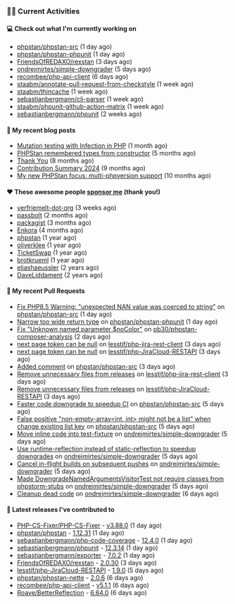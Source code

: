 ### 👨‍💻 Current Activities


#### 💻 Check out what I'm currently working on

- [phpstan/phpstan-src](https://github.com/phpstan/phpstan-src) (1 day ago)
- [phpstan/phpstan-phpunit](https://github.com/phpstan/phpstan-phpunit) (1 day ago)
- [FriendsOfREDAXO/rexstan](https://github.com/FriendsOfREDAXO/rexstan) (3 days ago)
- [ondrejmirtes/simple-downgrader](https://github.com/ondrejmirtes/simple-downgrader) (5 days ago)
- [recombee/php-api-client](https://github.com/recombee/php-api-client) (6 days ago)
- [staabm/annotate-pull-request-from-checkstyle](https://github.com/staabm/annotate-pull-request-from-checkstyle) (1 week ago)
- [staabm/thincache](https://github.com/staabm/thincache) (1 week ago)
- [sebastianbergmann/cli-parser](https://github.com/sebastianbergmann/cli-parser) (1 week ago)
- [staabm/phpunit-github-action-matrix](https://github.com/staabm/phpunit-github-action-matrix) (1 week ago)
- [sebastianbergmann/phpunit](https://github.com/sebastianbergmann/phpunit) (2 weeks ago)


#### 📜 My recent blog posts

- [Mutation testing with Infection in PHP](https://staabm.github.io/2025/08/01/infection-php-mutation-testing.html) (1 month ago)
- [PHPStan remembered types from constructor](https://staabm.github.io/2025/04/15/phpstan-remember-constructor-types.html) (5 months ago)
- [Thank You](https://staabm.github.io/2025/01/24/thank-you.html) (8 months ago)
- [Contribution Summary 2024](https://staabm.github.io/2024/12/11/contribution-summary-2024.html) (9 months ago)
- [My new PHPStan focus: multi-phpversion support](https://staabm.github.io/2024/11/28/phpstan-php-version-in-scope.html) (10 months ago)


#### ❤️ These awesome people [sponsor me](https://github.com/sponsors/staabm) (thank you!)

- [verfriemelt-dot-org](https://github.com/verfriemelt-dot-org) (3 weeks ago)
- [passbolt](https://github.com/passbolt) (2 months ago)
- [packagist](https://github.com/packagist) (3 months ago)
- [Enkora](https://github.com/Enkora) (4 months ago)
- [phpstan](https://github.com/phpstan) (1 year ago)
- [oliverklee](https://github.com/oliverklee) (1 year ago)
- [TicketSwap](https://github.com/TicketSwap) (1 year ago)
- [brotkrueml](https://github.com/brotkrueml) (1 year ago)
- [eliashaeussler](https://github.com/eliashaeussler) (2 years ago)
- [DaveLiddament](https://github.com/DaveLiddament) (2 years ago)


#### 🔨 My recent Pull Requests

- [Fix PHP8.5 Warning: &#34;unexpected NAN value was coerced to string&#34;](https://github.com/phpstan/phpstan-src/pull/4368) on [phpstan/phpstan-src](https://github.com/phpstan/phpstan-src) (1 day ago)
- [Narrow too wide return type](https://github.com/phpstan/phpstan-phpunit/pull/237) on [phpstan/phpstan-phpunit](https://github.com/phpstan/phpstan-phpunit) (1 day ago)
- [Fix &#34;Unknown named parameter $noColor&#34;](https://github.com/pb30/phpstan-composer-analysis/pull/61) on [pb30/phpstan-composer-analysis](https://github.com/pb30/phpstan-composer-analysis) (2 days ago)
- [next page token can be null](https://github.com/lesstif/php-jira-rest-client/pull/559) on [lesstif/php-jira-rest-client](https://github.com/lesstif/php-jira-rest-client) (3 days ago)
- [next page token can be null](https://github.com/lesstif/php-JiraCloud-RESTAPI/pull/103) on [lesstif/php-JiraCloud-RESTAPI](https://github.com/lesstif/php-JiraCloud-RESTAPI) (3 days ago)
- [Added comment](https://github.com/phpstan/phpstan-src/pull/4358) on [phpstan/phpstan-src](https://github.com/phpstan/phpstan-src) (3 days ago)
- [Remove unnecessary files from releases](https://github.com/lesstif/php-jira-rest-client/pull/557) on [lesstif/php-jira-rest-client](https://github.com/lesstif/php-jira-rest-client) (3 days ago)
- [Remove unnecessary files from releases](https://github.com/lesstif/php-JiraCloud-RESTAPI/pull/102) on [lesstif/php-JiraCloud-RESTAPI](https://github.com/lesstif/php-JiraCloud-RESTAPI) (3 days ago)
- [Faster code downgrade to speedup CI](https://github.com/phpstan/phpstan-src/pull/4352) on [phpstan/phpstan-src](https://github.com/phpstan/phpstan-src) (5 days ago)
- [False positive &#34;non-empty-array&lt;int, int&gt; might not be a list&#34; when change existing list key](https://github.com/phpstan/phpstan-src/pull/4351) on [phpstan/phpstan-src](https://github.com/phpstan/phpstan-src) (5 days ago)
- [Move inline code into test-fixture](https://github.com/ondrejmirtes/simple-downgrader/pull/15) on [ondrejmirtes/simple-downgrader](https://github.com/ondrejmirtes/simple-downgrader) (5 days ago)
- [Use runtime-reflection instead of static-reflection to speedup downgrades](https://github.com/ondrejmirtes/simple-downgrader/pull/14) on [ondrejmirtes/simple-downgrader](https://github.com/ondrejmirtes/simple-downgrader) (5 days ago)
- [Cancel in-flight builds on subsequent pushes](https://github.com/ondrejmirtes/simple-downgrader/pull/13) on [ondrejmirtes/simple-downgrader](https://github.com/ondrejmirtes/simple-downgrader) (5 days ago)
- [Made DowngradeNamedArgumentsVisitorTest not require classes from phpstorm-stubs](https://github.com/ondrejmirtes/simple-downgrader/pull/12) on [ondrejmirtes/simple-downgrader](https://github.com/ondrejmirtes/simple-downgrader) (5 days ago)
- [Cleanup dead code](https://github.com/ondrejmirtes/simple-downgrader/pull/11) on [ondrejmirtes/simple-downgrader](https://github.com/ondrejmirtes/simple-downgrader) (6 days ago)


#### 🔭 Latest releases I've contributed to

- [PHP-CS-Fixer/PHP-CS-Fixer](https://github.com/PHP-CS-Fixer/PHP-CS-Fixer) - [v3.88.0](https://github.com/PHP-CS-Fixer/PHP-CS-Fixer/releases/tag/v3.88.0) (1 day ago)
- [phpstan/phpstan](https://github.com/phpstan/phpstan) - [1.12.31](https://github.com/phpstan/phpstan/releases/tag/1.12.31) (1 day ago)
- [sebastianbergmann/php-code-coverage](https://github.com/sebastianbergmann/php-code-coverage) - [12.4.0](https://github.com/sebastianbergmann/php-code-coverage/releases/tag/12.4.0) (1 day ago)
- [sebastianbergmann/phpunit](https://github.com/sebastianbergmann/phpunit) - [12.3.14](https://github.com/sebastianbergmann/phpunit/releases/tag/12.3.14) (1 day ago)
- [sebastianbergmann/exporter](https://github.com/sebastianbergmann/exporter) - [7.0.2](https://github.com/sebastianbergmann/exporter/releases/tag/7.0.2) (1 day ago)
- [FriendsOfREDAXO/rexstan](https://github.com/FriendsOfREDAXO/rexstan) - [2.0.30](https://github.com/FriendsOfREDAXO/rexstan/releases/tag/2.0.30) (3 days ago)
- [lesstif/php-JiraCloud-RESTAPI](https://github.com/lesstif/php-JiraCloud-RESTAPI) - [1.9.0](https://github.com/lesstif/php-JiraCloud-RESTAPI/releases/tag/1.9.0) (5 days ago)
- [phpstan/phpstan-nette](https://github.com/phpstan/phpstan-nette) - [2.0.6](https://github.com/phpstan/phpstan-nette/releases/tag/2.0.6) (6 days ago)
- [recombee/php-api-client](https://github.com/recombee/php-api-client) - [v5.1.1](https://github.com/recombee/php-api-client/releases/tag/v5.1.1) (6 days ago)
- [Roave/BetterReflection](https://github.com/Roave/BetterReflection) - [6.64.0](https://github.com/Roave/BetterReflection/releases/tag/6.64.0) (6 days ago)
